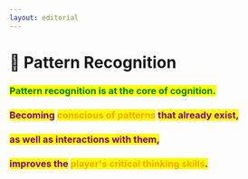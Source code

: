 ```yaml
---
layout: editorial
---
```


# 🧮 Pattern Recognition



### <mark style="color:green;">Pattern recognition is at the core of cognition.</mark>&#x20;

<mark style="color:green;"></mark>

### <mark style="color:purple;">Becoming</mark> <mark style="color:orange;">conscious of patterns</mark> <mark style="color:purple;">that already exist,</mark>&#x20;

### <mark style="color:purple;">as well as interactions with them,</mark>

### <mark style="color:purple;">improves the</mark> <mark style="color:orange;">player's critical thinking skills</mark><mark style="color:purple;">.</mark>



